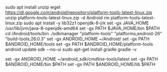 sudo apt install unzip
wget https://dl.google.com/android/repository/platform-tools-latest-linux.zip
unzip platform-tools-latest-linux.zip -d Android
rm platform-tools-latest-linux.zip
sudo apt install -y lib32z1 openjdk-8-jrk
set -gx JAVA_HOME /usr/lib/jvm/java-8-openjdk-amd64
set -gx PATH $JAVA_HOME/bin $PATH
cd /Android/tools/bin
./sdkmanager "platform-tools" "platforms;android-26" "build-tools;26.0.3"
set -gx ANDROID_HOME ~/Android/
set -gx PATH $ANDROID_HOME/tools
set -gx PATH $ANDROID_HOME/platform-tools
android update sdk --no-ui
sudo apt-get install gradle
gradle -v

set -gx ANDROID_HOME ~/android_sdk/cmdline-tools/latest
set -gx PATH $ANDROID_HOME/bin $PATH
set -gx PATH $ANDROID_HOME/lib $PATH
